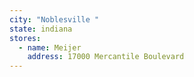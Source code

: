 ```yaml
---
city: "Noblesville "
state: indiana
stores:
  - name: Meijer
    address: 17000 Mercantile Boulevard
---
```

